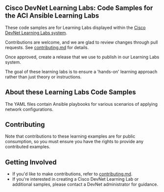 ## Cisco DevNet Learning Labs: Code Samples for the ACI Ansible Learning Labs

These code samples are for Learning Labs displayed within the [Cisco DevNet Learning Labs system](https://learninglabs.cisco.com).

Contributions are welcome, and we are glad to review changes through pull requests. See [contributing.md](contributing.md) for details.

Once approved, create a release that we use to publish in our Learning Labs system. 

The goal of these learning labs is to ensure a 'hands-on' learning approach rather than just theory or instructions.

## About these Learning Labs Code Samples

The YAML files contain Ansible playbooks for various scenarios of applying network configurations.

## Contributing

Note that contributions to these learning examples are for public consumption, so you must ensure you have the rights to provide any contributed examples.

## Getting Involved

* If you'd like to make contributions, refer to [contributing.md](contributing.md).
* If you're interested in creating a Cisco DevNet Learning Lab or additional samples, please contact a DevNet administrator for guidance.

